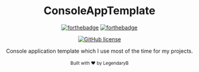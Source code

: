 ﻿﻿﻿﻿<h1 align="center">ConsoleAppTemplate</h1><div align="center">

[![forthebadge](https://forthebadge.com/images/badges/fuck-it-ship-it.svg)](https://forthebadge.com)
[![forthebadge](https://forthebadge.com/images/badges/made-with-c-sharp.svg)](https://forthebadge.com)

[![GitHub license](https://img.shields.io/github/license/LegendaryB/ConsoleAppTemplate.svg?longCache=true&style=flat-square)](https://github.com/LegendaryB/ConsoleAppTemplate/blob/main/LICENSE.txt)

Console application template which I use most of the time for my projects.
<br>
<br>
<sub>Built with ❤︎ by LegendaryB</sub>
</div><br>